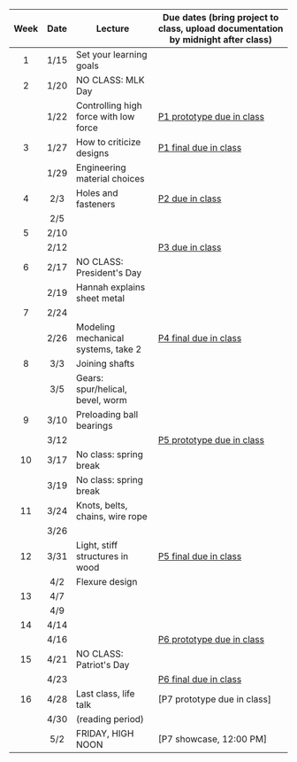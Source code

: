 | Week | Date  | Lecture                                    | Due dates (bring project to class, upload documentation by midnight after class) |
|:----:|:-----:|--------------------------------------------|------------------------------------------------------------------------|
|  1   | 1/15  | Set your learning goals                    |                                                                        |
|  2   | 1/20  | NO CLASS: MLK Day                          |                                                                        |
|      | 1/22  | Controlling high force with low force      | [P1 prototype due in class](https://designforfab.com/logistics/projects/#p1-build-a-mechanical-car-launcher) |
|  3   | 1/27  | How to criticize designs                   | [P1 final due in class](https://designforfab.com/logistics/projects/#p1-build-a-mechanical-car-launcher) |
|      | 1/29  | Engineering material choices               |                                                                        |
|  4   | 2/3   | Holes and fasteners                        | [P2 due in class](https://designforfab.com/logistics/projects/) |
|      | 2/5   |                                            |                                                                        |
|  5   | 2/10  |                                            |                                                                        |
|      | 2/12  |                                            | [P3 due in class](https://designforfab.com/logistics/projects/#p3-build-a-wind-powered-vehicle) |
|  6   | 2/17  | NO CLASS: President's Day                  |                                                                        |
|      | 2/19  | Hannah explains sheet metal                |                                                                        |
|  7   | 2/24  |                                            |                                                                        |
|      | 2/26  | Modeling mechanical systems, take 2        | [P4 final due in class](https://designforfab.com/logistics/projects/#p4-build-a-sheet-metal-lamp) |
|  8   | 3/3   | Joining shafts                             |                                                                        |
|      | 3/5   | Gears: spur/helical, bevel, worm           |                                                                        |
|  9   | 3/10  | Preloading ball bearings                   |                                                                        |
|      | 3/12  |                                            | [P5 prototype due in class](https://designforfab.com/logistics/projects/#p5-gravity-powered-record-player) |
|  10  | 3/17  | No class: spring break                     |                                                                        |
|      | 3/19  | No class: spring break                     |                                                                        |
|  11  | 3/24  | Knots, belts, chains, wire rope            |                                                                        |
|      | 3/26  |                                            |                                                                        |
|  12  | 3/31  | Light, stiff structures in wood            | [P5 final due in class](https://designforfab.com/logistics/projects/#p5-gravity-powered-record-player) |
|      | 4/2   | Flexure design                             |                                                                        |
|  13  | 4/7   |                                            |                                                                        |
|      | 4/9   |                                            |                                                                        |
|  14  | 4/14  |                                            |                                                                        |
|      | 4/16  |                                            | [P6 prototype due in class](https://designforfab.com/logistics/projects/) |
|  15  | 4/21  | NO CLASS: Patriot's Day                    |                                                                        |
|      | 4/23  |                                            | [P6 final due in class](https://designforfab.com/logistics/projects/) |
|  16  | 4/28  | Last class, life talk                      | [P7 prototype due in class] |
|      | 4/30  | (reading period)                           |                                                                        |
|      | 5/2   | FRIDAY, HIGH NOON                          | [P7 showcase, 12:00 PM]                                                |
